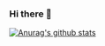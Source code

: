 ### Hi there 👋

[![Anurag's github stats](https://github-readme-stats.vercel.app/api?username=HeCCXX&theme=dark)](https://github.com/anuraghazra/github-readme-stats)

<!--
**HeCCXX/HeCCXX** is a ✨ _special_ ✨ repository because its `README.md` (this file) appears on your GitHub profile.

Here are some ideas to get you started:

- 🔭 I’m currently working on ...
- 🌱 I’m currently learning ...
- 👯 I’m looking to collaborate on ...
- 🤔 I’m looking for help with ...
- 💬 Ask me about ...
- 📫 How to reach me: ...
- 😄 Pronouns: ...
- ⚡ Fun fact: ...
-->

